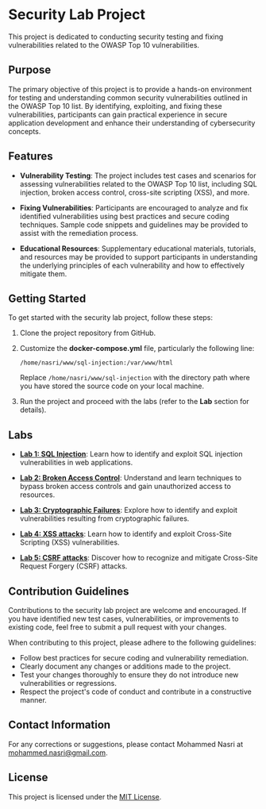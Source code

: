 # Security Lab Project

This project is dedicated to conducting security testing and fixing vulnerabilities related to the OWASP Top 10 vulnerabilities.

## Purpose

The primary objective of this project is to provide a hands-on environment for testing and understanding common security vulnerabilities outlined in the OWASP Top 10 list. By identifying, exploiting, and fixing these vulnerabilities, participants can gain practical experience in secure application development and enhance their understanding of cybersecurity concepts.

## Features

- **Vulnerability Testing**: The project includes test cases and scenarios for assessing vulnerabilities related to the OWASP Top 10 list, including SQL injection, broken access control, cross-site scripting (XSS), and more.
  
- **Fixing Vulnerabilities**: Participants are encouraged to analyze and fix identified vulnerabilities using best practices and secure coding techniques. Sample code snippets and guidelines may be provided to assist with the remediation process.

- **Educational Resources**: Supplementary educational materials, tutorials, and resources may be provided to support participants in understanding the underlying principles of each vulnerability and how to effectively mitigate them.

## Getting Started

To get started with the security lab project, follow these steps:

1. Clone the project repository from GitHub.
2. Customize the **docker-compose.yml** file, particularly the following line:
    
	```
	/home/nasri/www/sql-injection:/var/www/html
	```
	Replace `/home/nasri/www/sql-injection` with the directory path where you have stored the source code on your local machine.
3. Run the project and proceed with the labs (refer to the **Lab** section for details).


## Labs

- **[Lab 1: SQL Injection](https://github.com/nasri-lab/security/blob/main/labs/lab1-en.md)**: Learn how to identify and exploit SQL injection vulnerabilities in web applications.

- **[Lab 2: Broken Access Control](https://github.com/nasri-lab/security/blob/main/labs/lab2-en.md)**: Understand and learn techniques to bypass broken access controls and gain unauthorized access to resources.

- **[Lab 3: Cryptographic Failures](https://github.com/nasri-lab/security/blob/main/labs/lab3-en.md)**: Explore how to identify and exploit vulnerabilities resulting from cryptographic failures.

- **[Lab 4: XSS attacks](https://github.com/nasri-lab/security/blob/main/labs/lab4-en.md)**: Learn how to identify and exploit Cross-Site Scripting (XSS) vulnerabilities.

- **[Lab 5: CSRF attacks](https://github.com/nasri-lab/security/blob/main/labs/lab5-en.md)**: Discover how to recognize and mitigate Cross-Site Request Forgery (CSRF) attacks.

## Contribution Guidelines

Contributions to the security lab project are welcome and encouraged. If you have identified new test cases, vulnerabilities, or improvements to existing code, feel free to submit a pull request with your changes.

When contributing to this project, please adhere to the following guidelines:

- Follow best practices for secure coding and vulnerability remediation.
- Clearly document any changes or additions made to the project.
- Test your changes thoroughly to ensure they do not introduce new vulnerabilities or regressions.
- Respect the project's code of conduct and contribute in a constructive manner.

## Contact Information

For any corrections or suggestions, please contact Mohammed Nasri at [mohammed.nasri@gmail.com](mailto:mohammed.nasri@gmail.com).

## License

This project is licensed under the [MIT License](LICENSE).
